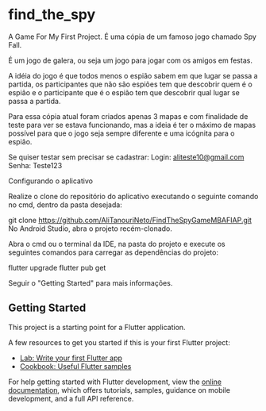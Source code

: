 # find_the_spy

A Game For My First Project.
É uma cópia de um famoso jogo chamado Spy Fall.

É um jogo de galera, ou seja um jogo para jogar com os amigos em festas.

A idéia do jogo é que todos menos o espião sabem em que lugar se passa a partida, os participantes que não são espiões tem que descobrir quem é o espião e o participante que é o espião tem que descobrir qual lugar se passa a partida.

Para essa cópia atual foram criados apenas 3 mapas e com finalidade de teste para ver se estava funcionando, mas a ideia é ter o máximo de mapas possível para que o jogo seja sempre diferente e uma icógnita para o espião.

Se quiser testar sem precisar se cadastrar:
Login: aliteste10@gmail.com
Senha: Teste123

Configurando o aplicativo

Realize o clone do repositório do aplicativo executando o seguinte comando no cmd, dentro da pasta desejada:

git clone https://github.com/AliTanouriNeto/FindTheSpyGameMBAFIAP.git
No Android Studio, abra o projeto recém-clonado.

Abra o cmd ou o terminal da IDE, na pasta do projeto e execute os seguintes comandos para carregar as dependências do projeto:

flutter upgrade
flutter pub get

Seguir o "Getting Started" para mais informações.


## Getting Started

This project is a starting point for a Flutter application.

A few resources to get you started if this is your first Flutter project:

- [Lab: Write your first Flutter app](https://docs.flutter.dev/get-started/codelab)
- [Cookbook: Useful Flutter samples](https://docs.flutter.dev/cookbook)

For help getting started with Flutter development, view the
[online documentation](https://docs.flutter.dev/), which offers tutorials,
samples, guidance on mobile development, and a full API reference.
